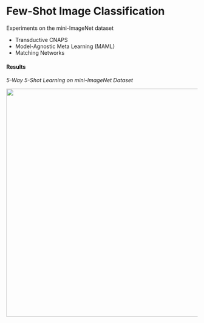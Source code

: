 # Few-Shot Image Classification

Experiments on the mini-ImageNet dataset
 - Transductive CNAPS
 - Model-Agnostic Meta Learning (MAML)
 - Matching Networks

#### Results
*5-Way 5-Shot Learning on mini-ImageNet Dataset*

<img src="https://user-images.githubusercontent.com/51696913/169417494-c8d3365b-3764-466f-a39b-f56a2b5ffb8e.png" width="600">

